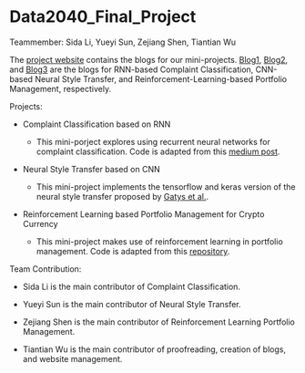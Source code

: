 # Data2040_Final_Project

Teammember: Sida Li, Yueyi Sun, Zejiang Shen, Tiantian Wu

The [project website](https://eclecticquants2040.wixsite.com/blogs) contains the blogs for our mini-projects. [Blog1](https://eclecticquants2040.wixsite.com/blogs/multi-class-text-classification), [Blog2](https://eclecticquants2040.wixsite.com/blogs/neural-style-transfer), and [Blog3](https://eclecticquants2040.wixsite.com/blogs/rl-based-portfolio-management) are the blogs for RNN-based Complaint Classification, CNN-based Neural Style Transfer, and Reinforcement-Learning-based Portfolio Management, respectively.

Projects:
- Complaint Classification based on RNN
  - This mini-porject explores using recurrent neural networks for complaint classification. Code is adapted from this [medium post](https://towardsdatascience.com/multi-class-text-classification-with-lstm-1590bee1bd17).
  
- Neural Style Transfer based on CNN
  - This mini-project implements the tensorflow and keras version of the neural style transfer proposed by [Gatys et al.](https://arxiv.org/abs/1508.06576).
  
- Reinforcement Learning based Portfolio Management for Crypto Currency
  - This mini-project makes use of reinforcement learning in portfolio management. Code is adapted from this [repository](https://github.com/ZhengyaoJiang/PGPortfolio).

Team Contribution: 

- Sida Li is the main contributor of Complaint Classification.

- Yueyi Sun is the main contributor of Neural Style Transfer.

- Zejiang Shen is the main contributor of Reinforcement Learning Portfolio Management.

- Tiantian Wu is the main contributor of proofreading, creation of blogs, and website management.
